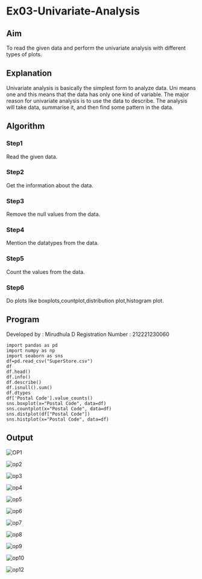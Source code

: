# Ex03-Univariate-Analysis
## Aim
To read the given data and perform the univariate analysis with different types of plots.

## Explanation
Univariate analysis is basically the simplest form to analyze data. Uni means one and this means that the data has only one kind of variable. The major reason for univariate analysis is to use the data to describe. The analysis will take data, summarise it, and then find some pattern in the data.

## Algorithm
### Step1
Read the given data.

### Step2
Get the information about the data.

### Step3
Remove the null values from the data.

### Step4
Mention the datatypes from the data.

### Step5
Count the values from the data.

### Step6
Do plots like boxplots,countplot,distribution plot,histogram plot.

## Program
Developed by : Mirudhula D
Registration Number : 212221230060
```
import pandas as pd
import numpy as np
import seaborn as sns
df=pd.read_csv("SuperStore.csv")
df
df.head()
df.info()
df.describe()
df.isnull().sum()
df.dtypes
df['Postal Code'].value_counts()
sns.boxplot(x="Postal Code", data=df)
sns.countplot(x="Postal Code", data=df)
sns.distplot(df["Postal Code"])
sns.histplot(x="Postal Code", data=df)
```
## Output
![OP1](https://user-images.githubusercontent.com/94828147/192077768-5217a417-0c12-43a9-b6e1-e0814b286c5a.png)

![op2](https://user-images.githubusercontent.com/94828147/192077794-d7042f2d-9d89-482a-a51e-3e3c1b955290.png)

![op3](https://user-images.githubusercontent.com/94828147/192077807-28095c57-32c0-47af-b024-113ea15687cd.png)

![op4](https://user-images.githubusercontent.com/94828147/192077823-d808e38c-2ba5-41fd-a85f-6f0461122dbd.png)

![op5](https://user-images.githubusercontent.com/94828147/192077912-7b57f726-6c06-4ae9-bdb7-03c70a900c1d.png)


![op6](https://user-images.githubusercontent.com/94828147/192077920-d0635ee0-e8c2-406b-b55c-fe8155b2e406.png)


![op7](https://user-images.githubusercontent.com/94828147/192077927-8491b31e-5098-4fbb-817f-86796a564183.png)


![op8](https://user-images.githubusercontent.com/94828147/192078036-64a9419f-8020-46e8-a611-2b7f22c6db27.png)

![op9](https://user-images.githubusercontent.com/94828147/192077953-c90eaa48-e47b-41b7-9364-5fbd9f2b242f.png)

![op10](https://user-images.githubusercontent.com/94828147/192077956-f04dad0e-3216-41d7-82a2-0b60e06f888a.png)

![op12](https://user-images.githubusercontent.com/94828147/192077960-14134dc2-42b2-4b1f-9573-7f69b009b3de.png)




